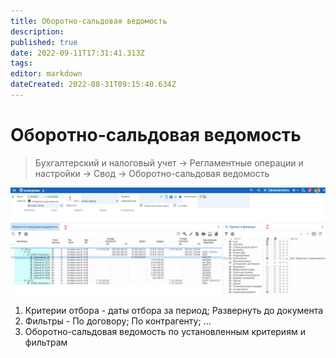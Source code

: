 ```yaml
---
title: Оборотно-сальдовая ведомость
description: 
published: true
date: 2022-09-11T17:31:41.313Z
tags: 
editor: markdown
dateCreated: 2022-08-31T09:15:40.634Z
---
```

# Оборотно-сальдовая ведомость

>Бухгалтерский и налоговый учет → Регламентные операции и настройки → Свод → Оборотно-сальдовая ведомость

![](<../../assets/image (1033).png>)

1. Критерии отбора - даты отбора за период; Развернуть до документа
2. Фильтры - По договору; По контрагенту; ...
3. Оборотно-сальдовая ведомость по установленным критериям и фильтрам
